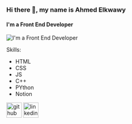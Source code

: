 ### Hi there 👋, my name is Ahmed Elkwawy
#### I'm a Front End Developer
![I'm a Front End Developer](https://scontent.faly8-1.fna.fbcdn.net/v/t39.30808-6/414819700_3527376280909050_5349079374266488179_n.jpg?_nc_cat=104&ccb=1-7&_nc_sid=5f2048&_nc_ohc=Fm1JPG8hQfwAX_Y6kbt&_nc_ht=scontent.faly8-1.fna&oh=00_AfDpvP9UBBBrXX20rlxvG3MsiB17YRA0zzeoeqAYGIabSg&oe=65EEB6DB)


Skills: 
* HTML
* CSS
* JS
* C++ 
* PYthon 
* Notion


[<img src='https://cdn.jsdelivr.net/npm/simple-icons@3.0.1/icons/github.svg' alt='github' height='40'>](https://github.com/elkwawy)  [<img src='https://cdn.jsdelivr.net/npm/simple-icons@3.0.1/icons/linkedin.svg' alt='linkedin' height='40'>]([https://www.linkedin.com/in/https://www.linkedin.com/in/ahmed-mostafa-0a3973224//](https://www.linkedin.com/in/ahmed-mostafa-0a3973224/)https://www.linkedin.com/in/ahmed-mostafa-0a3973224/)  

